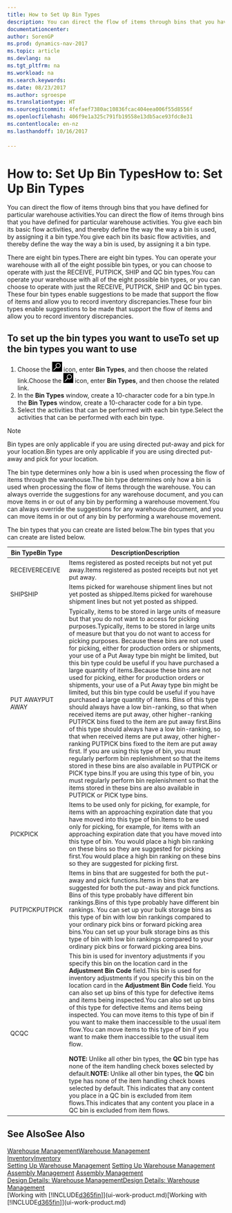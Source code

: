 ```yaml
---
title: How to Set Up Bin Types
description: You can direct the flow of items through bins that you have defined for particular warehouse activities. You give each bin its basic flow activities, and thereby define the way the way a bin is used, by assigning it a bin type.
documentationcenter: 
author: SorenGP
ms.prod: dynamics-nav-2017
ms.topic: article
ms.devlang: na
ms.tgt_pltfrm: na
ms.workload: na
ms.search.keywords: 
ms.date: 08/23/2017
ms.author: sgroespe
ms.translationtype: HT
ms.sourcegitcommit: 4fefaef7380ac10836fcac404eea006f55d8556f
ms.openlocfilehash: 406f9e1a325c791fb19558e13db5ace93fdc8e31
ms.contentlocale: en-nz
ms.lasthandoff: 10/16/2017

---
```

# <a name="how-to-set-up-bin-types"></a><span data-ttu-id="99072-104">How to: Set Up Bin Types</span><span class="sxs-lookup"><span data-stu-id="99072-104">How to: Set Up Bin Types</span></span>
<span data-ttu-id="99072-105">You can direct the flow of items through bins that you have defined for particular warehouse activities.</span><span class="sxs-lookup"><span data-stu-id="99072-105">You can direct the flow of items through bins that you have defined for particular warehouse activities.</span></span> <span data-ttu-id="99072-106">You give each bin its basic flow activities, and thereby define the way the way a bin is used, by assigning it a bin type.</span><span class="sxs-lookup"><span data-stu-id="99072-106">You give each bin its basic flow activities, and thereby define the way the way a bin is used, by assigning it a bin type.</span></span>  

<span data-ttu-id="99072-107">There are eight bin types.</span><span class="sxs-lookup"><span data-stu-id="99072-107">There are eight bin types.</span></span> <span data-ttu-id="99072-108">You can operate your warehouse with all of the eight possible bin types, or you can choose to operate with just the RECEIVE, PUTPICK, SHIP and QC bin types.</span><span class="sxs-lookup"><span data-stu-id="99072-108">You can operate your warehouse with all of the eight possible bin types, or you can choose to operate with just the RECEIVE, PUTPICK, SHIP and QC bin types.</span></span> <span data-ttu-id="99072-109">These four bin types enable suggestions to be made that support the flow of items and allow you to record inventory discrepancies.</span><span class="sxs-lookup"><span data-stu-id="99072-109">These four bin types enable suggestions to be made that support the flow of items and allow you to record inventory discrepancies.</span></span>  

## <a name="to-set-up-the-bin-types-you-want-to-use"></a><span data-ttu-id="99072-110">To set up the bin types you want to use</span><span class="sxs-lookup"><span data-stu-id="99072-110">To set up the bin types you want to use</span></span>  
1.  <span data-ttu-id="99072-111">Choose the ![Search for Page or Report](media/ui-search/search_small.png "Search for Page or Report icon") icon, enter **Bin Types**, and then choose the related link.</span><span class="sxs-lookup"><span data-stu-id="99072-111">Choose the ![Search for Page or Report](media/ui-search/search_small.png "Search for Page or Report icon") icon, enter **Bin Types**, and then choose the related link.</span></span>  
2.  <span data-ttu-id="99072-112">In the **Bin Types** window, create a 10-character code for a bin type.</span><span class="sxs-lookup"><span data-stu-id="99072-112">In the **Bin Types** window, create a 10-character code for a bin type.</span></span>  
3.  <span data-ttu-id="99072-113">Select the activities that can be performed with each bin type.</span><span class="sxs-lookup"><span data-stu-id="99072-113">Select the activities that can be performed with each bin type.</span></span>  

> [!NOTE]  
>  <span data-ttu-id="99072-114">Bin types are only applicable if you are using directed put-away and pick for your location.</span><span class="sxs-lookup"><span data-stu-id="99072-114">Bin types are only applicable if you are using directed put-away and pick for your location.</span></span>  

<span data-ttu-id="99072-115">The bin type determines only how a bin is used when processing the flow of items through the warehouse.</span><span class="sxs-lookup"><span data-stu-id="99072-115">The bin type determines only how a bin is used when processing the flow of items through the warehouse.</span></span> <span data-ttu-id="99072-116">You can always override the suggestions for any warehouse document, and you can move items in or out of any bin by performing a warehouse movement.</span><span class="sxs-lookup"><span data-stu-id="99072-116">You can always override the suggestions for any warehouse document, and you can move items in or out of any bin by performing a warehouse movement.</span></span>  

<span data-ttu-id="99072-117">The bin types that you can create are listed below.</span><span class="sxs-lookup"><span data-stu-id="99072-117">The bin types that you can create are listed below.</span></span>  

|<span data-ttu-id="99072-118">Bin Type</span><span class="sxs-lookup"><span data-stu-id="99072-118">Bin Type</span></span>|<span data-ttu-id="99072-119">Description</span><span class="sxs-lookup"><span data-stu-id="99072-119">Description</span></span>|  
|------------------|---------------------------------------|  
|<span data-ttu-id="99072-120">RECEIVE</span><span class="sxs-lookup"><span data-stu-id="99072-120">RECEIVE</span></span>|<span data-ttu-id="99072-121">Items registered as posted receipts but not yet put away.</span><span class="sxs-lookup"><span data-stu-id="99072-121">Items registered as posted receipts but not yet put away.</span></span>|  
|<span data-ttu-id="99072-122">SHIP</span><span class="sxs-lookup"><span data-stu-id="99072-122">SHIP</span></span>|<span data-ttu-id="99072-123">Items picked for warehouse shipment lines but not yet posted as shipped.</span><span class="sxs-lookup"><span data-stu-id="99072-123">Items picked for warehouse shipment lines but not yet posted as shipped.</span></span>|  
|<span data-ttu-id="99072-124">PUT AWAY</span><span class="sxs-lookup"><span data-stu-id="99072-124">PUT AWAY</span></span>|<span data-ttu-id="99072-125">Typically, items to be stored in large units of measure but that you do not want to access for picking purposes.</span><span class="sxs-lookup"><span data-stu-id="99072-125">Typically, items to be stored in large units of measure but that you do not want to access for picking purposes.</span></span> <span data-ttu-id="99072-126">Because these bins are not used for picking, either for production orders or shipments, your use of a Put Away type bin might be limited, but this bin type could be useful if you have purchased a large quantity of items.</span><span class="sxs-lookup"><span data-stu-id="99072-126">Because these bins are not used for picking, either for production orders or shipments, your use of a Put Away type bin might be limited, but this bin type could be useful if you have purchased a large quantity of items.</span></span> <span data-ttu-id="99072-127">Bins of this type should always have a low bin-ranking, so that when received items are put away, other higher-ranking PUTPICK bins fixed to the item are put away first.</span><span class="sxs-lookup"><span data-stu-id="99072-127">Bins of this type should always have a low bin-ranking, so that when received items are put away, other higher-ranking PUTPICK bins fixed to the item are put away first.</span></span> <span data-ttu-id="99072-128">If you are using this type of bin, you must regularly perform bin replenishment so that the items stored in these bins are also available in PUTPICK or PICK type bins.</span><span class="sxs-lookup"><span data-stu-id="99072-128">If you are using this type of bin, you must regularly perform bin replenishment so that the items stored in these bins are also available in PUTPICK or PICK type bins.</span></span>|  
|<span data-ttu-id="99072-129">PICK</span><span class="sxs-lookup"><span data-stu-id="99072-129">PICK</span></span>|<span data-ttu-id="99072-130">Items to be used only for picking, for example, for items with an approaching expiration date that you have moved into this type of bin.</span><span class="sxs-lookup"><span data-stu-id="99072-130">Items to be used only for picking, for example, for items with an approaching expiration date that you have moved into this type of bin.</span></span> <span data-ttu-id="99072-131">You would place a high bin ranking on these bins so they are suggested for picking first.</span><span class="sxs-lookup"><span data-stu-id="99072-131">You would place a high bin ranking on these bins so they are suggested for picking first.</span></span>|  
|<span data-ttu-id="99072-132">PUTPICK</span><span class="sxs-lookup"><span data-stu-id="99072-132">PUTPICK</span></span>|<span data-ttu-id="99072-133">Items in bins that are suggested for both the put-away and pick functions.</span><span class="sxs-lookup"><span data-stu-id="99072-133">Items in bins that are suggested for both the put-away and pick functions.</span></span> <span data-ttu-id="99072-134">Bins of this type probably have different bin rankings.</span><span class="sxs-lookup"><span data-stu-id="99072-134">Bins of this type probably have different bin rankings.</span></span> <span data-ttu-id="99072-135">You can set up your bulk storage bins as this type of bin with low bin rankings compared to your ordinary pick bins or forward picking area bins.</span><span class="sxs-lookup"><span data-stu-id="99072-135">You can set up your bulk storage bins as this type of bin with low bin rankings compared to your ordinary pick bins or forward picking area bins.</span></span>|  
|<span data-ttu-id="99072-136">QC</span><span class="sxs-lookup"><span data-stu-id="99072-136">QC</span></span>|<span data-ttu-id="99072-137">This bin is used for inventory adjustments if you specify this bin on the location card in the **Adjustment Bin Code** field.</span><span class="sxs-lookup"><span data-stu-id="99072-137">This bin is used for inventory adjustments if you specify this bin on the location card in the **Adjustment Bin Code** field.</span></span> <span data-ttu-id="99072-138">You can also set up bins of this type for defective items and items being inspected.</span><span class="sxs-lookup"><span data-stu-id="99072-138">You can also set up bins of this type for defective items and items being inspected.</span></span> <span data-ttu-id="99072-139">You can move items to this type of bin if you want to make them inaccessible to the usual item flow.</span><span class="sxs-lookup"><span data-stu-id="99072-139">You can move items to this type of bin if you want to make them inaccessible to the usual item flow.</span></span><br /><br /> <span data-ttu-id="99072-140">**NOTE:** Unlike all other bin types, the **QC** bin type has none of the item handling check boxes selected by default.</span><span class="sxs-lookup"><span data-stu-id="99072-140">**NOTE:** Unlike all other bin types, the **QC** bin type has none of the item handling check boxes selected by default.</span></span> <span data-ttu-id="99072-141">This indicates that any content you place in a QC bin is excluded from item flows.</span><span class="sxs-lookup"><span data-stu-id="99072-141">This indicates that any content you place in a QC bin is excluded from item flows.</span></span>|  

## <a name="see-also"></a><span data-ttu-id="99072-142">See Also</span><span class="sxs-lookup"><span data-stu-id="99072-142">See Also</span></span>
[<span data-ttu-id="99072-143">Warehouse Management</span><span class="sxs-lookup"><span data-stu-id="99072-143">Warehouse Management</span></span>](warehouse-manage-warehouse.md)  
[<span data-ttu-id="99072-144">Inventory</span><span class="sxs-lookup"><span data-stu-id="99072-144">Inventory</span></span>](inventory-manage-inventory.md)  
<span data-ttu-id="99072-145">[Setting Up Warehouse Management](warehouse-setup-warehouse.md)   </span><span class="sxs-lookup"><span data-stu-id="99072-145">[Setting Up Warehouse Management](warehouse-setup-warehouse.md)   </span></span>  
<span data-ttu-id="99072-146">[Assembly Management](assembly-assemble-items.md)  </span><span class="sxs-lookup"><span data-stu-id="99072-146">[Assembly Management](assembly-assemble-items.md)  </span></span>  
[<span data-ttu-id="99072-147">Design Details: Warehouse Management</span><span class="sxs-lookup"><span data-stu-id="99072-147">Design Details: Warehouse Management</span></span>](design-details-warehouse-management.md)  
<span data-ttu-id="99072-148">[Working with [!INCLUDE[d365fin](includes/d365fin_md.md)]](ui-work-product.md)</span><span class="sxs-lookup"><span data-stu-id="99072-148">[Working with [!INCLUDE[d365fin](includes/d365fin_md.md)]](ui-work-product.md)</span></span>

